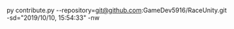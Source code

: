py contribute.py --repository=git@github.com:GameDev5916/RaceUnity.git -sd="2019/10/10, 15:54:33" -nw